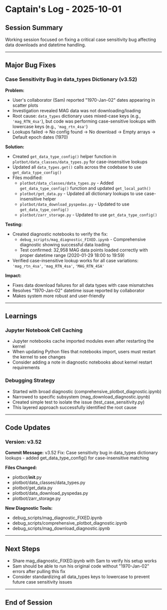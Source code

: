 # Captain's Log - 2025-10-01

## Session Summary
Working session focused on fixing a critical case sensitivity bug affecting data downloads and datetime handling.

---

## Major Bug Fixes

### Case Sensitivity Bug in data_types Dictionary (v3.52)
**Problem:**
- User's collaborator (Sam) reported "1970-Jan-02" dates appearing in scatter plots
- Investigation revealed MAG data was not downloading/loading
- Root cause: `data_types` dictionary uses mixed-case keys (e.g., `'mag_RTN_4sa'`), but code was performing case-sensitive lookups with lowercase keys (e.g., `'mag_rtn_4sa'`)
- Lookups failed → No config found → No download → Empty arrays → Default epoch dates (1970)

**Solution:**
- Created `get_data_type_config()` helper function in `plotbot/data_classes/data_types.py` for case-insensitive lookups
- Updated all `data_types.get()` calls across the codebase to use `get_data_type_config()`
- Files modified:
  - `plotbot/data_classes/data_types.py` - Added `get_data_type_config()` function and updated `get_local_path()`
  - `plotbot/get_data.py` - Updated all dictionary lookups to use case-insensitive helper
  - `plotbot/data_download_pyspedas.py` - Updated to use `get_data_type_config()`
  - `plotbot/zarr_storage.py` - Updated to use `get_data_type_config()`

**Testing:**
- Created diagnostic notebooks to verify the fix:
  - `debug_scripts/mag_diagnostic_FIXED.ipynb` - Comprehensive diagnostic showing successful data loading
  - Test confirmed: 32,958 MAG data points loaded correctly with proper datetime range (2020-01-29 18:00 to 19:59)
- Verified case-insensitive lookup works for all case variations: `'mag_rtn_4sa'`, `'mag_RTN_4sa'`, `'MAG_RTN_4SA'`

**Impact:**
- Fixes data download failures for all data types with case mismatches
- Resolves "1970-Jan-02" datetime issue reported by collaborator
- Makes system more robust and user-friendly

---

## Learnings

### Jupyter Notebook Cell Caching
- Jupyter notebooks cache imported modules even after restarting the kernel
- When updating Python files that notebooks import, users must restart the kernel to see changes
- Consider adding a note in diagnostic notebooks about kernel restart requirements

### Debugging Strategy
- Started with broad diagnostic (comprehensive_plotbot_diagnostic.ipynb)
- Narrowed to specific subsystem (mag_download_diagnostic.ipynb)
- Created simple test to isolate the issue (test_case_sensitivity.py)
- This layered approach successfully identified the root cause

---

## Code Updates

### Version: v3.52
**Commit Message:** v3.52 Fix: Case sensitivity bug in data_types dictionary lookups - added get_data_type_config() for case-insensitive matching

**Files Changed:**
- plotbot/__init__.py
- plotbot/data_classes/data_types.py
- plotbot/get_data.py
- plotbot/data_download_pyspedas.py
- plotbot/zarr_storage.py

**New Diagnostic Tools:**
- debug_scripts/mag_diagnostic_FIXED.ipynb
- debug_scripts/comprehensive_plotbot_diagnostic.ipynb
- debug_scripts/mag_download_diagnostic.ipynb

---

## Next Steps
- Share mag_diagnostic_FIXED.ipynb with Sam to verify his setup works
- Sam should be able to run his original code without "1970-Jan-02" errors after pulling this fix
- Consider standardizing all data_types keys to lowercase to prevent future case sensitivity issues

---

## End of Session

